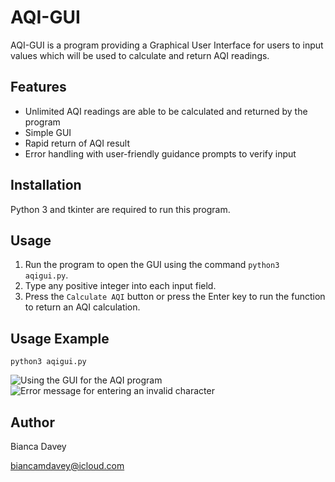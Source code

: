 # AQI-GUI

AQI-GUI is a program providing a Graphical User Interface for users to input values which will be used to calculate and return AQI readings.

## Features

* Unlimited AQI readings are able to be calculated and returned by the program
* Simple GUI
* Rapid return of AQI result
* Error handling with user-friendly guidance prompts to verify input

## Installation

Python 3 and tkinter are required to run this program.

## Usage

1. Run the program to open the GUI using the command `python3 aqigui.py`.
2. Type any positive integer into each input field.
3. Press the `Calculate AQI` button or press the Enter key to run the function to return an AQI calculation.

## Usage Example

```
python3 aqigui.py
```
![Using the GUI for the AQI program](aqi_gui.png)
![Error message for entering an invalid character](aqi_gui_error.png)


## Author

Bianca Davey

biancamdavey@icloud.com
